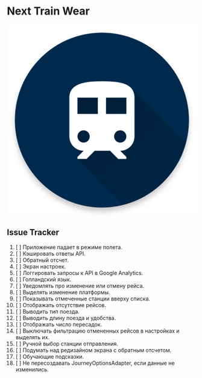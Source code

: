 # Next Train Wear

![Next Train](icon.png)

## Issue Tracker

1. [ ] Приложение падает в режиме полета.
2. [ ] Кэшировать ответы API.
3. [ ] Обратный отсчет.
4. [ ] Экран настроек.
5. [ ] Логгировать запросы к API в Google Analytics.
6. [ ] Голландский язык.
7. [ ] Уведомлять про изменение или отмену рейса.
8. [ ] Выделять изменение платформы.
9. [ ] Показывать отмеченные станции вверху списка.
10. [ ] Отображать отсутствие рейсов.
11. [ ] Выводить тип поезда.
12. [ ] Выводить длину поезда и удобства.
13. [ ] Отображать число пересадок.
14. [ ] Выключать фильтрацию отмененных рейсов в настройках и выделять их.
15. [ ] Ручной выбор станции отправления.
16. [ ] Подумать над редизайном экрана с обратным отсчетом.
17. [ ] Обучающие подсказки.
18. [ ] Не пересоздавать JourneyOptionsAdapter, если данные не изменились.
